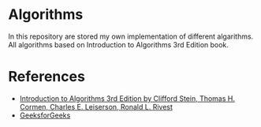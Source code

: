 # Algorithms
In this repository are stored my own implementation of different algarithms. All algorithms based on Introduction to Algorithms 3rd Edition book.

# References
+ [Introduction to Algorithms 3rd Edition by Clifford Stein, Thomas H. Cormen, Charles E. Leiserson, Ronald L. Rivest][1]
+ [GeeksforGeeks][2]

[1]: https://mitpress.mit.edu/books/introduction-algorithms-third-edition "Click it if you want buy this book."
[2]: https://www.geeksforgeeks.org/
